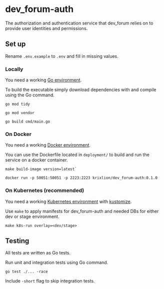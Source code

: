 # dev_forum-auth

The authorization and authentication service that dev_forum relies on to provide user identities and permissions.

## Set up

Rename `.env.example` to `.env` and fill in missing values.

### Locally
You need a working [Go environment](https://go.dev/doc/install).

To build the executable simply download dependencies with and compile using the Go command.

```shell
go mod tidy

go mod vendor

go build cmd/main.go 
```

### On Docker
You need a working [Docker environment](https://docs.docker.com/engine).

You can use the Dockerfile located in `deployment/` to build and run the service on a docker container.

```shell
make build-image version=latest` 
``` 

```shell
docker run -p 50051:50051 -p 2223:2223 krixlion/dev_forum-auth:0.1.0
```

### On Kubernetes (recommended)
You need a working [Kubernetes environment](https://kubernetes.io/docs/setup) with [kustomize](https://kubernetes.io/docs/tasks/manage-kubernetes-objects/kustomization).

Use `make` to apply manifests for dev_forum-auth and needed DBs for either dev or stage environment.
```shell
make k8s-run overlay=<dev/stage>
```

## Testing
All tests are written as Go tests.

Run unit and integration tests using Go command.
```
go test ./... -race
```
Include `-short` flag to skip integration tests.
